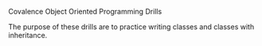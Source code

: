Covalence Object Oriented Programming Drills

The purpose of these drills are to practice writing classes and classes with inheritance.